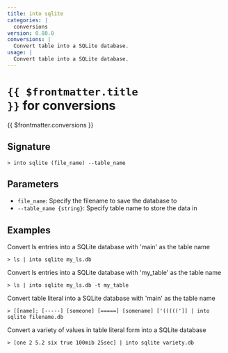 ```yaml
---
title: into sqlite
categories: |
  conversions
version: 0.80.0
conversions: |
  Convert table into a SQLite database.
usage: |
  Convert table into a SQLite database.
---
```


# <code>{{ $frontmatter.title }}</code> for conversions

<div class='command-title'>{{ $frontmatter.conversions }}</div>

## Signature

```> into sqlite (file_name) --table_name```

## Parameters

 -  `file_name`: Specify the filename to save the database to
 -  `--table_name {string}`: Specify table name to store the data in

## Examples

Convert ls entries into a SQLite database with 'main' as the table name
```shell
> ls | into sqlite my_ls.db

```

Convert ls entries into a SQLite database with 'my_table' as the table name
```shell
> ls | into sqlite my_ls.db -t my_table

```

Convert table literal into a SQLite database with 'main' as the table name
```shell
> [[name]; [-----] [someone] [=====] [somename] ['(((((']] | into sqlite filename.db

```

Convert a variety of values in table literal form into a SQLite database
```shell
> [one 2 5.2 six true 100mib 25sec] | into sqlite variety.db

```

